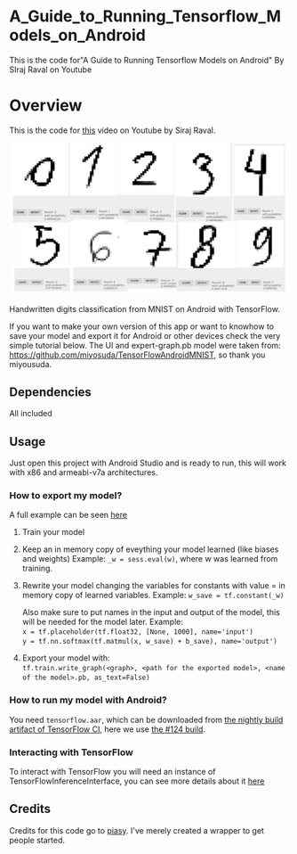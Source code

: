 # A_Guide_to_Running_Tensorflow_Models_on_Android
This is the code for"A Guide to Running Tensorflow Models on Android" By SIraj Raval on Youtube

# Overview

This is the code for [this](https://youtu.be/kFWKdLOxykE) video on Youtube by Siraj Raval. 

![Image](images/demo.png)

Handwritten digits classification from MNIST on Android with TensorFlow.  

If you want to make your own version of this app or want to knowhow to save your model and export it for Android or other devices check the very simple tutorial below.  The UI and expert-graph.pb model were taken from: https://github.com/miyosuda/TensorFlowAndroidMNIST, so thank you miyousuda.  

## Dependencies

All included

## Usage

Just open this project with Android Studio and is ready to run, this will work
with x86 and armeabi-v7a architectures.

### How to export my model?

A full example can be seen [here](https://github.com/mari-linhares/mnist-android-tensorflow/blob/master/tensorflow_model/convnet.py)

1. Train your model
2. Keep an in memory copy of eveything your model learned (like biases and weights)
   Example: `_w = sess.eval(w)`, where w was learned from training.
3. Rewrite your model changing the variables for constants with value = in memory copy of learned variables.
   Example: `w_save = tf.constant(_w)`  

   Also make sure to put names in the input and output of the model, this will be needed for the model later.
   Example:  
   `x = tf.placeholder(tf.float32, [None, 1000], name='input')`  
   `y = tf.nn.softmax(tf.matmul(x, w_save) + b_save), name='output')`  
4. Export your model with:  
   `tf.train.write_graph(<graph>, <path for the exported model>, <name of the model>.pb, as_text=False)`

### How to run my model with Android?

You need `tensorflow.aar`, which can be downloaded from [the nightly build artifact of TensorFlow CI](http://ci.tensorflow.org/view/Nightly/job/nightly-android/), here we use [the #124 build](http://ci.tensorflow.org/view/Nightly/job/nightly-android/124/artifact/).

### Interacting with TensorFlow

To interact with TensorFlow you will need an instance of TensorFlowInferenceInterface, you can see more details about it [here](https://github.com/mari-linhares/mnist-android-tensorflow/blob/master/MnistAndroid/app/src/main/java/mariannelinhares/mnistandroid/Classifier.java)

## Credits

Credits for this code go to [piasy](https://github.com/Piasy). I've merely created a wrapper to get people started. 
